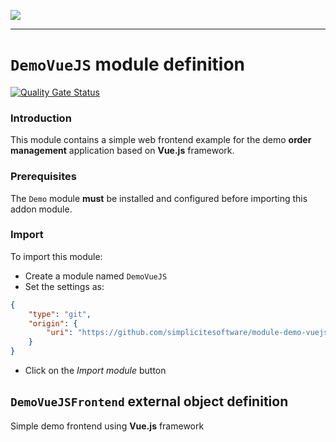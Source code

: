 <!--
 ___ _            _ _    _ _    __
/ __(_)_ __  _ __| (_)__(_) |_ /_/
\__ \ | '  \| '_ \ | / _| |  _/ -_)
|___/_|_|_|_| .__/_|_\__|_|\__\___|
            |_| 
-->
![](https://docs.simplicite.io//logos/logo250.png)
* * *

`DemoVueJS` module definition
=============================

[![Quality Gate Status](https://sonarcloud.io/api/project_badges/measure?project=com.simplicite.modules%3ADemoVueJS&metric=alert_status)](https://sonarcloud.io/dashboard?id=com.simplicite.modules%3ADemoVueJS)

### Introduction

This module contains a simple web frontend example for the demo **order management** application
based on **Vue.js** framework.

### Prerequisites

The `Demo` module **must** be installed and configured before importing this addon module.

### Import

To import this module:

- Create a module named `DemoVueJS`
- Set the settings as:

```json
{
	"type": "git",
	"origin": {
		"uri": "https://github.com/simplicitesoftware/module-demo-vuejs.git"
	}
}
```

- Click on the _Import module_ button


`DemoVueJSFrontend` external object definition
----------------------------------------------

Simple demo frontend using **Vue.js** framework


